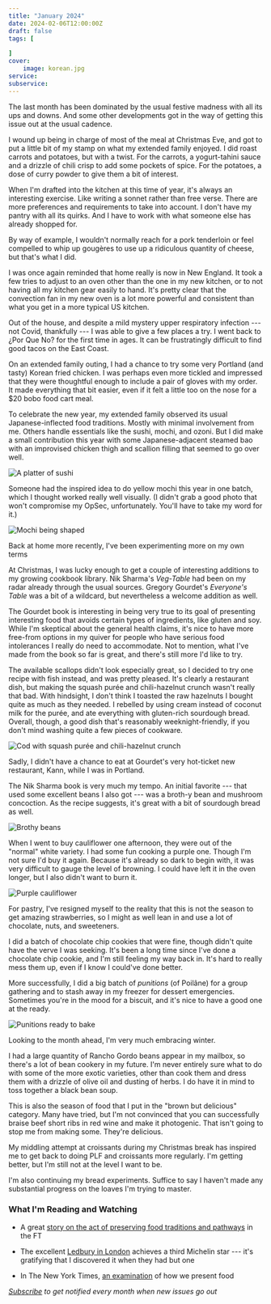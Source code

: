 ```yaml
---
title: "January 2024"
date: 2024-02-06T12:00:00Z
draft: false
tags: [
    
]
cover:
    image: korean.jpg
service: 
subservice: 
---
```


The last month has been dominated by the usual festive madness with all its ups and downs. And some other developments got in the way of getting this issue out at the usual cadence.

I wound up being in charge of most of the meal at Christmas Eve, and got to put a little bit of my stamp on what my extended family enjoyed. I did roast carrots and potatoes, but with a twist. For the carrots, a yogurt-tahini sauce and a drizzle of chili crisp to add some pockets of spice. For the potatoes, a dose of curry powder to give them a bit of interest.

When I'm drafted into the kitchen at this time of year, it's always an interesting exercise. Like writing a sonnet rather than free verse. There are more preferences and requirements to take into account. I don't have my pantry with all its quirks. And I have to work with what someone else has already shopped for.

By way of example, I wouldn't normally reach for a pork tenderloin or feel compelled to whip up gougères to use up a ridiculous quantity of cheese, but that's what I did.

I was once again reminded that home really is now in New England. It took a few tries to adjust to an oven other than the one in my new kitchen, or to not having all my kitchen gear easily to hand. It's pretty clear that the convection fan in my new oven is a lot more powerful and consistent than what you get in a more typical US kitchen.

Out of the house, and despite a mild mystery upper respiratory infection --- not Covid, thankfully --- I was able to give a few places a try. I went back to ¿Por Que No? for the first time in ages. It can be frustratingly difficult to find good tacos on the East Coast.

On an extended family outing, I had a chance to try some very Portland (and tasty) Korean fried chicken. I was perhaps even more tickled and impressed that they were thoughtful enough to include a pair of gloves with my order. It made everything that bit easier, even if it felt a little too on the nose for a $20 bobo food cart meal.

To celebrate the new year, my extended family observed its usual Japanese-inflected food traditions. Mostly with minimal involvement from me. Others handle essentials like the sushi, mochi, and ozoni. But I did make a small contribution this year with some Japanese-adjacent steamed bao with an improvised chicken thigh and scallion filling that seemed to go over well.

![A platter of sushi](sushi.jpg)

Someone had the inspired idea to do yellow mochi this year in one batch, which I thought worked really well visually. (I didn't grab a good photo that won't compromise my OpSec, unfortunately. You'll have to take my word for it.)

![Mochi being shaped](mochi.jpg)

Back at home more recently, I've been experimenting more on my own terms

At Christmas, I was lucky enough to get a couple of interesting additions to my growing cookbook library. Nik Sharma's _Veg-Table_ had been on my radar already through the usual sources. Gregory Gourdet's _Everyone's Table_ was a bit of a wildcard, but nevertheless a welcome addition as well.

The Gourdet book is interesting in being very true to its goal of presenting interesting food that avoids certain types of ingredients, like gluten and soy. While I'm skeptical about the general health claims, it's nice to have more free-from options in my quiver for people who have serious food intolerances I really do need to accommodate. Not to mention, what I've made from the book so far is great, and there's still more I'd like to try.

The available scallops didn't look especially great, so I decided to try one recipe with fish instead, and was pretty pleased. It's clearly a restaurant dish, but making the squash purée and chili-hazelnut crunch wasn't really that bad. With hindsight, I don't think I toasted the raw hazelnuts I bought quite as much as they needed. I rebelled by using cream instead of coconut milk for the purée, and ate everything with gluten-rich sourdough bread. Overall, though, a good dish that's reasonably weeknight-friendly, if you don't mind washing quite a few pieces of cookware.

![Cod with squash purée and chili-hazelnut crunch](hazelnut.jpg)

Sadly, I didn't have a chance to eat at Gourdet's very hot-ticket new restaurant, Kann, while I was in Portland.

The Nik Sharma book is very much my tempo. An initial favorite --- that used some excellent beans I also got --- was a broth-y bean and mushroom concoction. As the recipe suggests, it's great with a bit of sourdough bread as well.

![Brothy beans](beans.jpg)

When I went to buy cauliflower one afternoon, they were out of the "normal" white variety. I had some fun cooking a purple one. Though I'm not sure I'd buy it again. Because it's already so dark to begin with, it was very difficult to gauge the level of browning. I could have left it in the oven longer, but I also didn't want to burn it.

![Purple cauliflower](cauliflower.jpg)

For pastry, I've resigned myself to the reality that this is not the season to get amazing strawberries, so I might as well lean in and use a lot of chocolate, nuts, and sweeteners.

I did a batch of chocolate chip cookies that were fine, though didn't quite have the verve I was seeking. It's been a long time since I've done a chocolate chip cookie, and I'm still feeling my way back in. It's hard to really mess them up, even if I know I could've done better.

More successfully, I did a big batch of _punitions_ (of Poilâne) for a group gathering and to stash away in my freezer for dessert emergencies. Sometimes you're in the mood for a biscuit, and it's nice to have a good one at the ready.

![Punitions ready to bake](punitions.jpg)

Looking to the month ahead, I'm very much embracing winter.

I had a large quantity of Rancho Gordo beans appear in my mailbox, so there's a lot of bean cookery in my future. I'm never entirely sure what to do with some of the more exotic varieties, other than cook them and dress them with a drizzle of olive oil and dusting of herbs. I do have it in mind to toss together a black bean soup.

This is also the season of food that I put in the "brown but delicious" category. Many have tried, but I'm not convinced that you can successfully braise beef short ribs in red wine and make it photogenic. That isn't going to stop me from making some. They're delicious.

My middling attempt at croissants during my Christmas break has inspired me to get back to doing PLF and croissants more regularly. I'm getting better, but I'm still not at the level I want to be.

I'm also continuing my bread experiments. Suffice to say I haven't made any substantial progress on the loaves I'm trying to master.

### What I'm Reading and Watching

* A great [story on the act of preserving food traditions and pathways](https://www.ft.com/content/cbdf2ed8-ebd4-49c0-b1b6-52c924b96ec9) in the FT

* The excellent [Ledbury in London](https://www.theguardian.com/food/2024/feb/05/sublime-flavours-at-ledbury-in-west-london-win-it-three-michelin-stars) achieves a third Michelin star --- it's gratifying that I discovered it when they had but one

* In The New York Times, [an examination](https://www.nytimes.com/2024/01/29/insider/menus-project.html) of how we present food

_[Subscribe](https://landing.mailerlite.com/webforms/landing/k5w5z0) to get notified every month when new issues go out_

